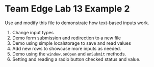 Team Edge Lab 13 Example 2
=============================

Use and modify this file to demonstrate how 
text-based inputs work.

1. Change input types
2. Demo form submission and redirection to a new file
3. Demo using simple localstorage to save and read values
4. Add new rows to showcase more inputs as needed.
5. Demo using the `window.onOpen` and `onSubmit` methods.
6. Setting and reading a radio button checked status and value.
